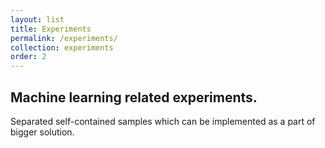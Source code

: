 ```yaml
---
layout: list
title: Experiments
permalink: /experiments/
collection: experiments
order: 2
---
```

## Machine learning related experiments.
Separated self-contained samples which can be implemented as a part of bigger solution. 